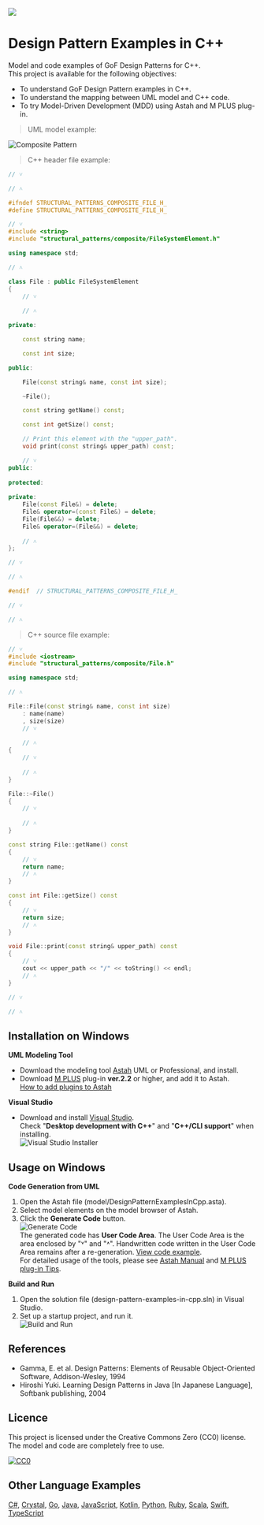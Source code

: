 [<img src="./screenshots/DiagramMap.svg">](https://raw.githubusercontent.com/takaakit/design-pattern-examples-in-cpp/master/screenshots/DiagramMap.svg)

Design Pattern Examples in C++
===

Model and code examples of GoF Design Patterns for C++.  
This project is available for the following objectives:  

* To understand GoF Design Pattern examples in C++.
* To understand the mapping between UML model and C++ code.
* To try Model-Driven Development (MDD) using Astah and M PLUS plug-in.

> UML model example:

![](./screenshots/CompositePattern.svg "Composite Pattern")

<a id="code-example"></a>
> C++ header file example:

```cpp
// ˅

// ˄

#ifndef STRUCTURAL_PATTERNS_COMPOSITE_FILE_H_
#define STRUCTURAL_PATTERNS_COMPOSITE_FILE_H_

// ˅
#include <string>
#include "structural_patterns/composite/FileSystemElement.h"

using namespace std;

// ˄

class File : public FileSystemElement
{
	// ˅
	
	// ˄

private:

	const string name;

	const int size;

public:

	File(const string& name, const int size);

	~File();

	const string getName() const;

	const int getSize() const;

	// Print this element with the "upper_path".
	void print(const string& upper_path) const;

	// ˅
public:
	
protected:
	
private:
	File(const File&) = delete;
	File& operator=(const File&) = delete;
	File(File&&) = delete;
	File& operator=(File&&) = delete;
	
	// ˄
};

// ˅

// ˄

#endif	// STRUCTURAL_PATTERNS_COMPOSITE_FILE_H_

// ˅

// ˄
```

> C++ source file example:

```cpp
// ˅
#include <iostream>
#include "structural_patterns/composite/File.h"

using namespace std;

// ˄

File::File(const string& name, const int size)
	: name(name)
	, size(size)
	// ˅
    
	// ˄
{
	// ˅
	
	// ˄
}

File::~File()
{
	// ˅
	
	// ˄
}

const string File::getName() const
{
	// ˅
	return name;
	// ˄
}

const int File::getSize() const
{
	// ˅
	return size;
	// ˄
}

void File::print(const string& upper_path) const
{
	// ˅
	cout << upper_path << "/" << toString() << endl;
	// ˄
}

// ˅

// ˄
```

Installation on Windows
------------
**UML Modeling Tool**
* Download the modeling tool [Astah](https://astah.net/download) UML or Professional, and install.  
* Download [M PLUS](https://sites.google.com/view/m-plus-plugin/download) plug-in **ver.2.2** or higher, and add it to Astah.  
  [How to add plugins to Astah](https://astahblog.com/2014/12/15/astah_plugins/)

**Visual Studio**
* Download and install [Visual Studio](https://visualstudio.microsoft.com/vs/).  
  Check "**Desktop development with C++**" and "**C++/CLI support**" when installing.  
  ![](screenshots/VisualStudioInstaller.png "Visual Studio Installer")

Usage on Windows
-----
**Code Generation from UML**
  1. Open the Astah file (model/DesignPatternExamplesInCpp.asta).
  2. Select model elements on the model browser of Astah.
  3. Click the **Generate Code** button.  
  ![](./screenshots/GenerateCode.gif "Generate Code")  
  The generated code has **User Code Area**. The User Code Area is the area enclosed by "˅" and "˄". Handwritten code written in the User Code Area remains after a re-generation. [View code example](#code-example).  
  For detailed usage of the tools, please see [Astah Manual](https://astah.net/manual) and [M PLUS plug-in Tips](https://sites.google.com/view/m-plus-plugin-tips).

**Build and Run**
  1. Open the solution file (design-pattern-examples-in-cpp.sln) in Visual Studio.
  2. Set up a startup project, and run it.  
     ![](./screenshots/BuildAndRun.gif "Build and Run")  

References
----------
* Gamma, E. et al. Design Patterns: Elements of Reusable Object-Oriented Software, Addison-Wesley, 1994
* Hiroshi Yuki. Learning Design Patterns in Java [In Japanese Language], Softbank publishing, 2004

Licence
-------
This project is licensed under the Creative Commons Zero (CC0) license. The model and code are completely free to use.

[![CC0](https://i.creativecommons.org/p/zero/1.0/88x31.png "CC0")](https://creativecommons.org/publicdomain/zero/1.0/deed)

Other Language Examples
-----------------------
[C#](https://github.com/takaakit/design-pattern-examples-in-csharp), [Crystal](https://github.com/takaakit/design-pattern-examples-in-crystal), [Go](https://github.com/takaakit/design-pattern-examples-in-golang), [Java](https://github.com/takaakit/design-pattern-examples-in-java), [JavaScript](https://github.com/takaakit/design-pattern-examples-in-javascript), [Kotlin](https://github.com/takaakit/design-pattern-examples-in-kotlin), [Python](https://github.com/takaakit/design-pattern-examples-in-python), [Ruby](https://github.com/takaakit/design-pattern-examples-in-ruby), [Scala](https://github.com/takaakit/design-pattern-examples-in-scala), [Swift](https://github.com/takaakit/design-pattern-examples-in-swift), [TypeScript](https://github.com/takaakit/design-pattern-examples-in-typescript)
